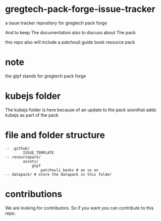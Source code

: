 # gregtech-pack-forge-issue-tracker
a issue tracker repository for gregtech pack forge

And to keep The documentation also to discuss about The pack

this repo also will include a patchouli guide book resource pack

# note
the gtpf stands for gregtech pack forge


# kubejs folder
The kubejs folder is here because of an update to the pack soonthat adds kubejs as part of the pack


# file and folder structure

```shell
-- .github/
        ISSUE_TEMPLATE
-- resourcepack/
        assets/
            gtpf
                patchouli_books # an so on
-- datapack/ # store the datapack in this folder

```

# contributions
We are looking for contributors. So if you want you can contribute to this repo.